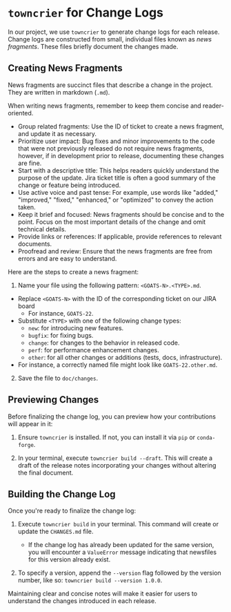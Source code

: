 # `towncrier` for Change Logs

In our project, we use `towncrier` to generate change logs for each release. Change logs are constructed from small, individual files known as *news fragments*. These files briefly document the changes made.

## Creating News Fragments

News fragments are succinct files that describe a change in the project. They are written in markdown (`.md`).

When writing news fragments, remember to keep them concise and reader-oriented.
  - Group related fragments: Use the ID of ticket to create a news fragment, and update it as necessary.
  - Prioritize user impact: Bug fixes and minor improvements to the code that were not previously released do not require news fragments, however, if in development prior to release, documenting these changes are fine.
  - Start with a descriptive title: This helps readers quickly understand the purpose of the update. Jira ticket title is often a good summary of the change or feature being introduced.
  - Use active voice and past tense: For example, use words like "added," "improved," "fixed," "enhanced," or "optimized" to convey the action taken.
  - Keep it brief and focused: News fragments should be concise and to the point. Focus on the most important details of the change and omit technical details.
  - Provide links or references: If applicable, provide references to relevant documents.
  - Proofread and review: Ensure that the news fragments are free from errors and are easy to understand.

Here are the steps to create a news fragment:

1. Name your file using the following pattern: `<GOATS-N>.<TYPE>.md`.
  - Replace `<GOATS-N>` with the ID of the corresponding ticket on our JIRA board
    - For instance, `GOATS-22`.
  - Substitute `<TYPE>` with one of the following change types:
    - `new`: for introducing new features.
    - `bugfix`: for fixing bugs.
    - `change`: for changes to the behavior in released code.
    - `perf`: for performance enhancement changes.
    - `other`: for all other changes or additions (tests, docs, infrastructure).
  - For instance, a correctly named file might look like `GOATS-22.other.md`.

2. Save the file to `doc/changes`.

## Previewing Changes

Before finalizing the change log, you can preview how your contributions will appear in it:

1. Ensure `towncrier` is installed. If not, you can install it via `pip` or `conda-forge`.

2. In your terminal, execute `towncrier build --draft`. This will create a draft of the release notes incorporating your changes without altering the final document.

## Building the Change Log

Once you're ready to finalize the change log:

1. Execute `towncrier build` in your terminal. This command will create or update the `CHANGES.md` file.

   - If the change log has already been updated for the same version, you will encounter a `ValueError` message indicating that newsfiles for this version already exist.

2. To specify a version, append the `--version` flag followed by the version number, like so: `towncrier build --version 1.0.0`.

Maintaining clear and concise notes will make it easier for users to understand the changes introduced in each release.